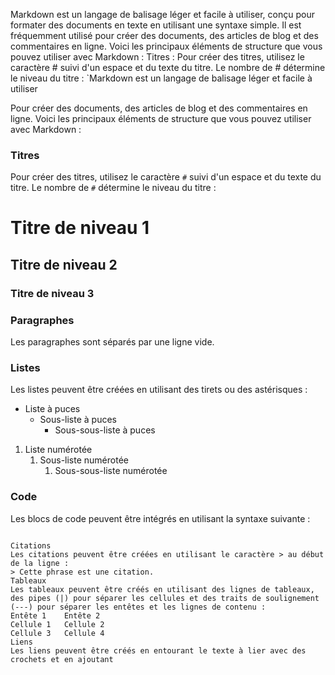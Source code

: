 Markdown est un langage de balisage léger et facile à utiliser, conçu pour formater des documents en texte en utilisant une syntaxe simple. Il est fréquemment utilisé pour créer des documents, des articles de blog et des commentaires en ligne. Voici les principaux éléments de structure que vous pouvez utiliser avec Markdown :
Titres : Pour créer des titres, utilisez le caractère # suivi d'un espace et du texte du titre. Le nombre de # détermine le niveau du titre :
`Markdown est un langage de balisage léger et facile à utiliser

Pour créer des documents, des articles de blog et des commentaires en ligne. Voici les principaux éléments de structure que vous pouvez utiliser avec Markdown :

### Titres

 Pour créer des titres, utilisez le caractère `#` suivi d'un espace et du texte du titre. Le nombre de `#` détermine le niveau du titre :

# Titre de niveau 1
## Titre de niveau 2
### Titre de niveau 3

### Paragraphes

Les paragraphes sont séparés par une ligne vide.

### Listes

Les listes peuvent être créées en utilisant des tirets ou des astérisques :

- Liste à puces
  - Sous-liste à puces
    - Sous-sous-liste à puces

1. Liste numérotée
   1. Sous-liste numérotée
      1. Sous-sous-liste numérotée

### Code

Les blocs de code peuvent être intégrés en utilisant la syntaxe suivante :
```<pre><code>all.endpoints</code></pre>

Citations
Les citations peuvent être créées en utilisant le caractère > au début de la ligne :
> Cette phrase est une citation.
Tableaux
Les tableaux peuvent être créés en utilisant des lignes de tableaux, des pipes (|) pour séparer les cellules et des traits de soulignement (---) pour séparer les entêtes et les lignes de contenu :
Entête 1	Entête 2
Cellule 1	Cellule 2
Cellule 3	Cellule 4
Liens
Les liens peuvent être créés en entourant le texte à lier avec des crochets et en ajoutant